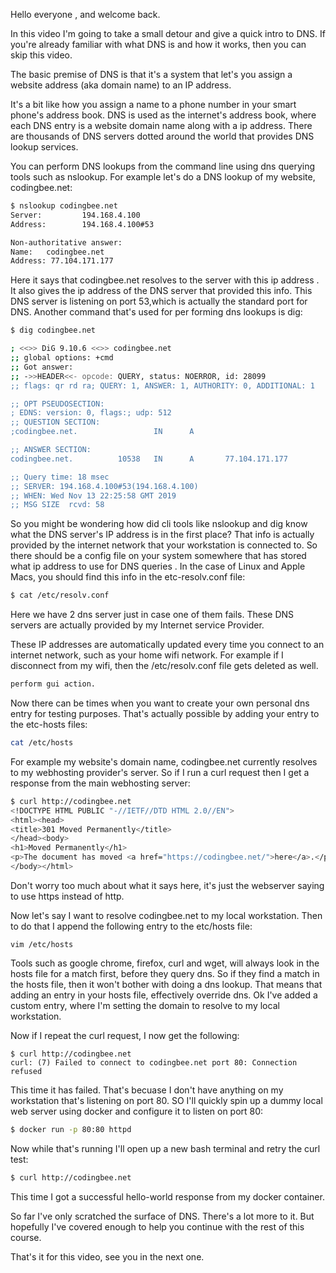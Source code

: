 Hello everyone     , and welcome back.

In this video I'm going to take a small detour and give a quick intro to DNS. If you're already familiar with what DNS is and how it works, then you can skip this video. 


The basic premise of DNS is that it's a system that let's you assign a website address (aka domain name) to an IP address. 

It's a bit like how you assign a name to a phone number in your smart phone's address book. DNS is used as the internet's address book, where each DNS entry is a website domain name along with a ip address. There are thousands of DNS servers dotted around the world that provides DNS lookup services. 

You can    perform DNS lookups from the command line using dns querying   tools such as nslookup. For example let's do a DNS lookup of my website, codingbee.net:

```bash
$ nslookup codingbee.net
Server:         194.168.4.100
Address:        194.168.4.100#53

Non-authoritative answer:
Name:   codingbee.net
Address: 77.104.171.177
```

Here it says that codingbee.net resolves to the server with this ip address  . It also gives the ip address of the DNS server that provided this info. This DNS server is listening on port 53,which is  actually the standard port for DNS. Another command that's used for per   forming dns lookups is dig:

```bash
$ dig codingbee.net

; <<>> DiG 9.10.6 <<>> codingbee.net
;; global options: +cmd
;; Got answer:
;; ->>HEADER<<- opcode: QUERY, status: NOERROR, id: 28099
;; flags: qr rd ra; QUERY: 1, ANSWER: 1, AUTHORITY: 0, ADDITIONAL: 1

;; OPT PSEUDOSECTION:
; EDNS: version: 0, flags:; udp: 512
;; QUESTION SECTION:
;codingbee.net.                 IN      A

;; ANSWER SECTION:
codingbee.net.          10538   IN      A       77.104.171.177

;; Query time: 18 msec
;; SERVER: 194.168.4.100#53(194.168.4.100)
;; WHEN: Wed Nov 13 22:25:58 GMT 2019
;; MSG SIZE  rcvd: 58
```


So you might be wondering how did cli tools like nslookup and dig know what the DNS server's IP address is in the first place? That info is actually provided by the internet network that your workstation is connected to. So there should be a config file on your system somewhere that has stored what ip address to use for DNS queries  . In the case of Linux and Apple Macs, you should find this info in the etc-resolv.conf file:



```bash
$ cat /etc/resolv.conf
```

Here we have 2 dns server just in case one of them fails. These DNS servers are actually provided by my Internet service Provider. 

These IP addresses are automatically updated every time you connect to an internet network, such as your home wifi network. For example if I disconnect from my wifi, then the /etc/resolv.conf file gets deleted as well. 

```bash
perform gui action. 
```

Now there can be times when you want to create your own personal dns entry for testing purposes. That's actually possible by adding your entry to the etc-hosts files:

```bash
cat /etc/hosts
``` 

For example my website's domain name, codingbee.net currently resolves to my webhosting provider's server. So if I run a curl request then I get a response from the main webhosting server: 

```bash
$ curl http://codingbee.net 
<!DOCTYPE HTML PUBLIC "-//IETF//DTD HTML 2.0//EN">
<html><head>
<title>301 Moved Permanently</title>
</head><body>
<h1>Moved Permanently</h1>
<p>The document has moved <a href="https://codingbee.net/">here</a>.</p>
</body></html>
```

Don't worry too much about what it says here, it's just the webserver saying to use https instead of http.

Now let's say I want to resolve codingbee.net to my local workstation. Then to do that I append  the following entry to the etc/hosts file:

```
vim /etc/hosts
```

Tools such as google chrome, firefox, curl and wget, will always look in the hosts file for a match first, before they query dns. So if they find a match in the hosts file, then it won't bother with doing a dns lookup. That means that adding an entry in your hosts file, effectively override dns. Ok I've added a custom entry, where I'm setting the domain to resolve to my local workstation.


 Now if I repeat the curl request, I now get the following:

```
$ curl http://codingbee.net 
curl: (7) Failed to connect to codingbee.net port 80: Connection refused
```

This time it has failed. That's becuase I don't have anything on my workstation that's listening on port 80. SO I'll quickly spin up a dummy local web server using docker and configure it to listen on port 80:


```bash
$ docker run -p 80:80 httpd

```

Now while that's running I'll open up a new bash terminal and retry the curl test:

```bash
$ curl http://codingbee.net 
```

This time I got a successful hello-world response from my docker container. 


So far I've only scratched the surface of DNS. There's a lot more to it.  But hopefully I've covered enough to help you continue with the rest of this course. 

That's it for this video, see you in the next one. 

